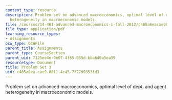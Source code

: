 ```yaml
---
content_type: resource
description: Problem set on advanced macroeconomics, optimal level of dept, and agent
  heterogeneity in macroeconomic models.
file: /courses/14-461-advanced-macroeconomics-i-fall-2012/c465a6eacae908114c457f2799353fd3_MIT14_461F12_pset3.pdf
file_type: application/pdf
learning_resource_types:
- Assignments
ocw_type: OCWFile
parent_title: Assignments
parent_type: CourseSection
parent_uid: 7125ee4e-0e07-4f65-035d-bba6d0a5ea39
resourcetype: Document
title: Problem Set 3
uid: c465a6ea-cae9-0811-4c45-7f2799353fd3
---
```

Problem set on advanced macroeconomics, optimal level of dept, and agent heterogeneity in macroeconomic models.

